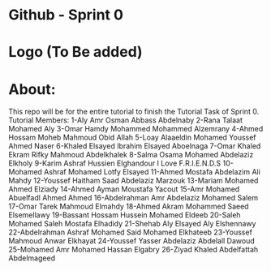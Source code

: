 # Github - Sprint 0


Logo (To Be added)
===================

About:
======
This repo will be for the entire tutorial to finish the Tutorial Task of Sprint 0.
Tutorial Members:
1-Aly Amr Osman Abbass Abdelnaby
2-Rana Talaat Mohamed Aly
3-Omar Hamdy Mohammed Mohammed Alzemrany
4-Ahmed Hossam Moheb Mahmoud Obid Allah
5-Loay Alaaeldin Mohamed Youssef Ahmed Naser
6-Khaled Elsayed Ibrahim Elsayed Aboelnaga
7-Omar Khaled Ekram Rifky Mahmoud Abdelkhalek
8-Salma Osama Mohamed Abdelaziz Elkholy
9-Karim Ashraf Hussien Elghandour   I Love F.R.I.E.N.D.S
10-Mohamed Ashraf Mohamed Lotfy Elsayed
11-Ahmed Mostafa Abdelazim Ali Mahdy
12-Youssef Haitham Saad Abdelaziz Marzouk
13-Mariam Mohamed Ahmed Elziady
14-Ahmed Ayman Moustafa Yacout
15-Amr Mohamed Abuelfadl Ahmed Ahmed
16-Abdelrahman Amr Abdelaziz Mohamed Salem
17-Omar Tarek Mahmoud Elmahdy
18-Ahmed Akram Mohammed Saeed Elsemellawy
19-Bassant Hossam Hussein Mohamed Eldeeb
20-Saleh Mohamed Saleh Mostafa Elhadidy
21-Shehab Aly Elsayed Aly Elshennawy
22-Abdelrahman Ashraf Mohamed Said Mohamed Elkhateeb
23-Youssef Mahmoud Anwar Elkhayat
24-Youssef Yasser Abdelaziz Abdelall Dawoud
25-Mohamed Amr Mohamed Hassan Elgabry
26-Ziyad Khaled Abdelfattah Abdelmageed



